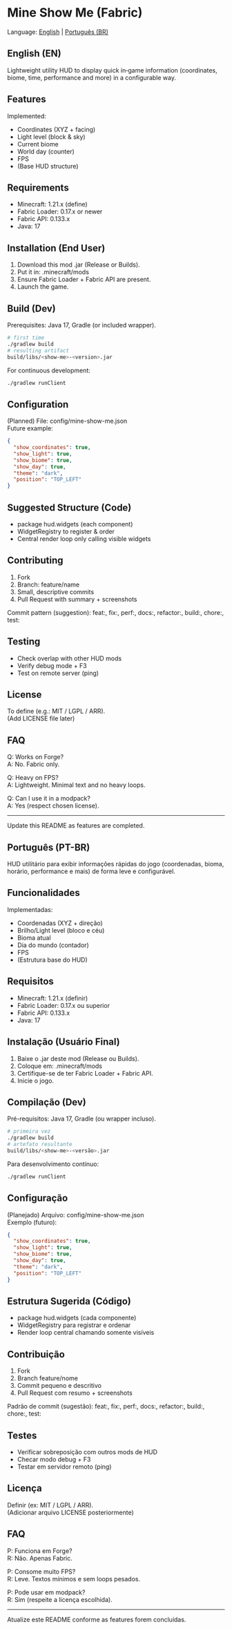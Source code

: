 # Mine Show Me (Fabric)

Language: [English](#english-en) | [Português (BR)](#português-pt-br)

## English (EN)

Lightweight utility HUD to display quick in‑game information (coordinates, biome, time, performance and more) in a configurable way.

## Features
Implemented:
- Coordinates (XYZ + facing)
- Light level (block & sky)
- Current biome
- World day (counter)
- FPS
- (Base HUD structure)

## Requirements
- Minecraft: 1.21.x (define)
- Fabric Loader: 0.17.x or newer
- Fabric API: 0.133.x
- Java: 17

## Installation (End User)
1. Download this mod .jar (Release or Builds).
2. Put it in: .minecraft/mods
3. Ensure Fabric Loader + Fabric API are present.
4. Launch the game.

## Build (Dev)
Prerequisites: Java 17, Gradle (or included wrapper).

```bash
# first time
./gradlew build
# resulting artifact
build/libs/<show-me>-<version>.jar
```

For continuous development:
```bash
./gradlew runClient
```

## Configuration
(Planned) File: config/mine-show-me.json  
Future example:
```json
{
  "show_coordinates": true,
  "show_light": true,
  "show_biome": true,
  "show_day": true,
  "theme": "dark",
  "position": "TOP_LEFT"
}
```

## Suggested Structure (Code)
- package hud.widgets (each component)
- WidgetRegistry to register & order
- Central render loop only calling visible widgets

## Contributing
1. Fork
2. Branch: feature/name
3. Small, descriptive commits
4. Pull Request with summary + screenshots

Commit pattern (suggestion):
feat:, fix:, perf:, docs:, refactor:, build:, chore:, test:

## Testing
- Check overlap with other HUD mods
- Verify debug mode + F3
- Test on remote server (ping)

## License
To define (e.g.: MIT / LGPL / ARR).  
(Add LICENSE file later)

## FAQ
Q: Works on Forge?  
A: No. Fabric only.

Q: Heavy on FPS?  
A: Lightweight. Minimal text and no heavy loops.

Q: Can I use it in a modpack?  
A: Yes (respect chosen license).

---
Update this README as features are completed.

## Português (PT-BR)

HUD utilitário para exibir informações rápidas do jogo (coordenadas, bioma, horário, performance e mais) de forma leve e configurável.

## Funcionalidades
Implementadas:
- Coordenadas (XYZ + direção)
- Brilho/Light level (bloco e céu)
- Bioma atual
- Dia do mundo (contador)
- FPS
- (Estrutura base do HUD)

## Requisitos
- Minecraft: 1.21.x (definir)
- Fabric Loader: 0.17.x ou superior
- Fabric API: 0.133.x
- Java: 17

## Instalação (Usuário Final)
1. Baixe o .jar deste mod (Release ou Builds).
2. Coloque em: .minecraft/mods
3. Certifique-se de ter Fabric Loader + Fabric API.
4. Inicie o jogo.

## Compilação (Dev)
Pré-requisitos: Java 17, Gradle (ou wrapper incluso).

```bash
# primeira vez
./gradlew build
# artefato resultante
build/libs/<show-me>-<versão>.jar
```

Para desenvolvimento contínuo:
```bash
./gradlew runClient
```

## Configuração
(Planejado) Arquivo: config/mine-show-me.json  
Exemplo (futuro):
```json
{
  "show_coordinates": true,
  "show_light": true,
  "show_biome": true,
  "show_day": true,
  "theme": "dark",
  "position": "TOP_LEFT"
}
```

## Estrutura Sugerida (Código)
- package hud.widgets (cada componente)
- WidgetRegistry para registrar e ordenar
- Render loop central chamando somente visíveis

## Contribuição
1. Fork
2. Branch feature/nome
3. Commit pequeno e descritivo
4. Pull Request com resumo + screenshots

Padrão de commit (sugestão):
feat:, fix:, perf:, docs:, refactor:, build:, chore:, test:

## Testes
- Verificar sobreposição com outros mods de HUD
- Checar modo debug + F3
- Testar em servidor remoto (ping)

## Licença
Definir (ex: MIT / LGPL / ARR).  
(Adicionar arquivo LICENSE posteriormente)

## FAQ
P: Funciona em Forge?  
R: Não. Apenas Fabric.

P: Consome muito FPS?  
R: Leve. Textos mínimos e sem loops pesados.

P: Pode usar em modpack?  
R: Sim (respeite a licença escolhida).

---
Atualize este README conforme as features forem concluídas.
